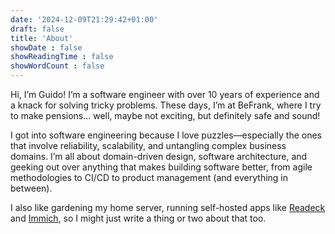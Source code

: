 ```yaml
---
date: '2024-12-09T21:29:42+01:00'
draft: false
title: 'About'
showDate : false
showReadingTime : false
showWordCount : false
---
```

Hi, I’m Guido! I’m a software engineer with over 10 years of experience and a knack for solving tricky problems. 
These days, I’m at BeFrank, where I try to make pensions... well, maybe not exciting, but definitely safe and sound! 

I got into software engineering because I love puzzles—especially the ones that involve reliability, scalability, and untangling complex business domains. 
I’m all about domain-driven design, software architecture, and geeking out over anything that makes building software better, from agile methodologies to CI/CD 
to product management (and everything in between).

I also like gardening my home server, running self-hosted apps like [Readeck](https://readeck.org/en/) and [Immich](https://immich.app/), so I might just write a thing or 
two about that too.